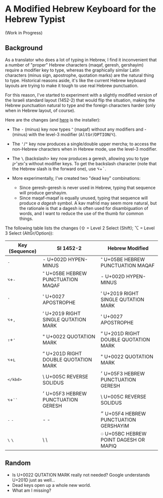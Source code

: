 # A Modified Hebrew Keyboard for the Hebrew Typist

(Work in Progress)

## Background

As a translator who does a lot of typing in Hebrew, I find it inconvenient that
a number of "proper" Hebrew characters (maqaf, geresh, gershayim) require a
modifier key to type, whereas the graphically similar Latin characters (minus
sign, apostrophe, quotation marks) are the natural thing to type. Historical
reasons aside, it's like the current Hebrew keyboard layouts are trying to make
it tough to use real Hebrew punctuation.

For this reason, I've started to experiment with a slightly modified version of
the Israeli standard layout (1452-2) that would flip the situation, making the
Hebrew punctuation natural to type and the foreign characters harder (only when
in Hebrew layout, of course).

Here are the changes (and [here](Hebrew%20Modified.dms?raw=true) is the installer):

- The <kbd>-</kbd> (minus) key now types ־ (maqaf) without any modifiers and -
  (minus) with the level-3 modifier (<kbd>AltGr</kbd>/<kbd>OPTION</kbd>/<kbd>⌥</kbd>).

- The <kbd>'</kbd>/<kbd>"</kbd> key now produces a single/double upper mercha; to access
  the non-Hebrew characters when in Hebrew mode, use the level-3 modifier.

- The <kbd>\\</kbd> (backslash> key now produces a geresh, allowing you to type
  צ׳ופצ׳יק without modifier keys. To get the backslash character (note that the
Hebrew slash is the forward one), use <kbd>⌥</kbd>+<kbd>`</kbd>.

- More experimentally, I've created two "dead key" combinations:
  - Since geresh-geresh is never used in Hebrew, typing that sequence will produce
    gershayim.
  - Since maqaf-maqaf is equally unused, typing that sequence will produce _a dagesh_
    symbol. A kav mafrid may seem more natural, but the rationale is that a dagesh
    is often used for disambiguation of words, and I want to reduce the use of the
    thumb for common things.

The following table lists the changes (⇧ = Level 2 Select (Shift); ⌥ = Level 3 Select (AltGr/Option)):

| Key (Sequence)             | SI 1452-2                             | Hebrew Modified                       |
| -------------------------- | ------------------------------------- | ------------------------------------- |
| <kbd>-</kbd>               | - U+002D HYPEN-MINUS                  | ־ U+05BE HEBREW PUNCTUATION MAQAF     |
| <kbd>⌥</kbd>+<kbd>-</kbd>  | ־ U+05BE HEBREW PUNCTUATION MAQAF     | - U+002D HYPEN-MINUS                  |
| <kbd>'</kbd>               | ' U+0027 APOSTROPHE                   | ’ U+2019 RIGHT SINGLE QUTATION MARK   |
| <kbd>⌥</kbd>+<kbd>,</kbd>  | ’ U+2019 RIGHT SINGLE QUTATION MARK   | ' U+0027 APOSTROPHE                   |
| <kbd>⇧</kbd>+<kbd>'</kbd>  | " U+0022 QUOTATION MARK               | ” U+201D RIGHT DOUBLE QUOTATION MARK  |
| <kbd>⌥</kbd>+<kbd>L</kbd>  | ” U+201D RIGHT DOUBLE QUOTATION MARK  | " U+0022 QUOTATION MARK               |
| <kbd>\</kbd>               | \ U+005C REVERSE SOLIDUS              | ׳ U+05F3 HEBREW PUNCTUATION GERESH    |
| <kbd>⌥</kbd>+<kbd>``</kbd> | ׳  U+05F3 HEBREW PUNCTUATION GERESH   | \ U+005C REVERSE SOLIDUS              |
| <kbd>-</kbd> <kbd>-</kbd>  | - -                                   | ״ U+05F4 HEBREW PUNCTUATION GERSHAYIM |
| <kbd>\\</kbd> <kbd>\\</kbd>| \ \                                   | ◌ּ U+05BC HEBREW POINT DAGESH OR MAPIQ |




## Random
- Is U+0022 QUTATION MARK really not needed? Google understands U+201D just as well...
- Dead keys open up a whole new world.
- What am I missing?
